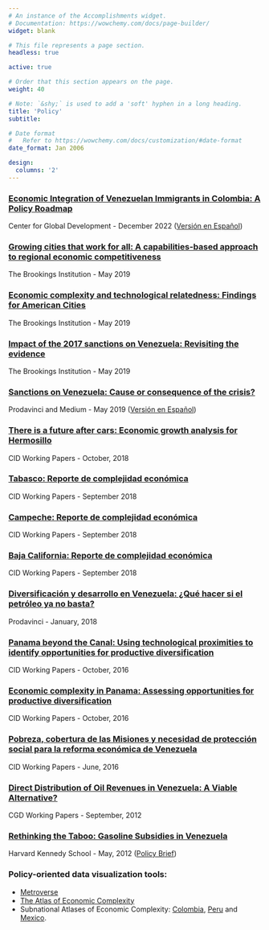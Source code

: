 ```yaml
---
# An instance of the Accomplishments widget.
# Documentation: https://wowchemy.com/docs/page-builder/
widget: blank

# This file represents a page section.
headless: true

active: true

# Order that this section appears on the page.
weight: 40

# Note: `&shy;` is used to add a 'soft' hyphen in a long heading.
title: 'Policy'
subtitle:

# Date format
#   Refer to https://wowchemy.com/docs/customization/#date-format
date_format: Jan 2006

design:
  columns: '2'
---
```


### [Economic Integration of Venezuelan Immigrants in Colombia: A Policy Roadmap](https://www.cgdev.org/sites/default/files/economic-integration-venezuelan-immigrants-colobia-policy-roadmap-ENG.pdf)
Center for Global Development - December 2022 ([Versión en Español](https://www.cgdev.org/sites/default/files/economic-integration-venezuelan-immigrants-colombia-policy-roadmap-ESP.pdf))


### [Growing cities that work for all: A capabilities-based approach to regional economic competitiveness](https://www.brookings.edu/wp-content/uploads/2019/05/GrowingCitiesthatWorkforAll-FINALforWeb.pdf)
The Brookings Institution - May 2019

### [Economic complexity and technological relatedness: Findings for American Cities](https://www.brookings.edu/wp-content/uploads/2019/05/Technical-Paper.pdf)
The Brookings Institution - May 2019

### [Impact of the 2017 sanctions on Venezuela: Revisiting the evidence](https://www.brookings.edu/research/revisiting-the-evidence-impact-of-the-2017-sanctions-on-venezuela/)
The Brookings Institution - May 2019

### [Sanctions on Venezuela: Cause or consequence of the crisis?](https://medium.com/@jose.morales.arilla/sanctions-on-venezuela-cause-or-consequence-of-the-crisis-916c5b14b1fc)
Prodavinci and Medium - May 2019 ([Versión en Español](https://prodavinci.com/sanciones-causa-o-consecuencia-de-la-crisis/))

### [There is a future after cars: Economic growth analysis for Hermosillo](https://growthlab.cid.harvard.edu/files/hermosillo_economic_analysis_cidrfwp96.pdf)
CID Working Papers - October, 2018

### [Tabasco: Reporte de complejidad económica](https://growthlab.cid.harvard.edu/files/growthlab/files/tabasco_complejidadeconomica_cidrfwp107.pdf)
CID Working Papers - September 2018

### [Campeche: Reporte de complejidad económica](https://growthlab.cid.harvard.edu/files/growthlab/files/campeche_complejidadeconomica_cidrfwp102.pdf)
CID Working Papers - September 2018

### [Baja California: Reporte de complejidad económica](https://growthlab.cid.harvard.edu/files/growthlab/files/baja_complejidadeconomica_cidrfwp97.pdf)
CID Working Papers - September 2018

### [Diversificación y desarrollo en Venezuela: ¿Qué hacer si el petróleo ya no basta?](https://prodavinci.com/diversificacion-y-desarrollo-en-venezuela-que-hacer-si-el-petroleo-ya-no-basta/)
Prodavinci - January, 2018

### [Panama beyond the Canal: Using technological proximities to identify opportunities for productive diversification](https://growthlab.cid.harvard.edu/files/growthlab/files/panama_complexity_wp_324.pdf)
CID Working Papers - October, 2016

### [Economic complexity in Panama: Assessing opportunities for productive diversification](https://www.hks.harvard.edu/publications/economic-complexity-panama-assessing-opportunities-productive-diversification)
CID Working Papers - October, 2016

### [Pobreza, cobertura de las Misiones y necesidad de protección social para la reforma económica de Venezuela](https://growthlab.cid.harvard.edu/files/growthlab/files/cid_rfwp74.pdf)
CID Working Papers - June, 2016

### [Direct Distribution of Oil Revenues in Venezuela: A Viable Alternative?](https://www.cgdev.org/sites/default/files/1426486_file_Rodriguez_et_al_Venezuela_OTC_FINAL_0.pdf)
CGD Working Papers - September, 2012

### [Rethinking the Taboo: Gasoline Subsidies in Venezuela](https://www.dropbox.com/s/za0et5ii0z9arxe/SYPA%20-%20Barrios%2C%20Morales%20%282012%29.pdf?dl=0)
Harvard Kennedy School - May, 2012 ([Policy Brief](https://www.dropbox.com/s/0sb8qomtvplyu4w/Policy%20Brief%20-%20Barrios%20and%20Morales%20-%20Rethinking%20the%20Taboo.pdf?dl=0))

### Policy-oriented data visualization tools:
- [Metroverse](https://metroverse.cid.harvard.edu/)
- [The Atlas of Economic Complexity](https://atlas.cid.harvard.edu/)
- Subnational Atlases of Economic Complexity: [Colombia](http://datlascolombia.com/), [Peru](http://acomplexperu.concytec.gob.pe/) and [Mexico](https://datos.gob.mx/complejidad/#/downloads?locale=es-mex).

